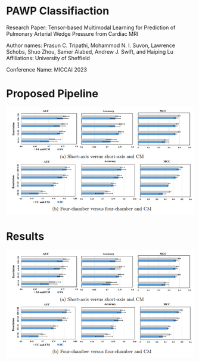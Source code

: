 # PAWP Classifiaction
Research Paper: Tensor-based Multimodal Learning for Prediction of Pulmonary Arterial Wedge Pressure from Cardiac MRI

Author names: Prasun C. Tripathi, Mohammod N. I. Suvon, Lawrence Schobs, Shuo Zhou, Samer Alabed, Andrew J. Swift, and Haiping Lu
Affiliations: University of Sheffield 

Conference Name: MICCAI 2023

# Proposed Pipeline
![](images/i2.PNG)

# Results
![](images/i2.PNG)
